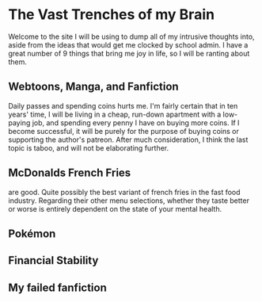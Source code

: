 # The Vast Trenches of my Brain
Welcome to the site I will be using to dump all of my intrusive thoughts into, aside from the ideas that would get me clocked by school admin. I have a great number of 9 things that bring me joy in life, so I will be ranting about them.

## Webtoons, Manga, and Fanfiction
Daily passes and spending coins hurts me. I'm fairly certain that in ten years' time, I will be living in a cheap, run-down apartment with a low-paying job, and spending every penny I have on buying more coins. If I become successful, it will be purely for the purpose of buying coins or supporting the author's patreon.
After much consideration, I think the last topic is taboo, and will not be elaborating further.

## McDonalds French Fries
are good. Quite possibly the best variant of french fries in the fast food industry. Regarding their other menu selections, whether they taste better or worse is entirely dependent on the state of your mental health.

## Pokémon

## Financial Stability

## My failed fanfiction
